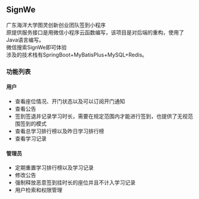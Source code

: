 ## SignWe
广东海洋大学图灵创新创业团队签到小程序<br/>
原提供服务接口是用微信小程序云函数编写，该项目是对后端的重构，使用了Java语言编写。<br/>
微信搜索SignWe即可体验<br/>
涉及的技术栈有SpringBoot+MyBatisPlus+MySQL+Redis。<br/>
### 功能列表
#### 用户
- 查看座位情况、开门状态以及可以订阅开门通知
- 查看公告
- 签到签退并记录学习时长，需要在规定范围内才能进行签到，也提供了无视范围签到的模式
- 查看总学习排行榜以及昨日学习排行榜
- 查看学习记录
#### 管理员
- 定期重置学习排行榜以及学习记录
- 修改公告
- 强制释放恶意签到挂时长的座位并且不计入学习记录
- 用户检索和权限管理

